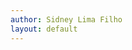 ```yaml
---
author: Sidney Lima Filho
layout: default
---
```



<div class="post-wall" data-bind="template: { if: items().length > 0, name: getTemplate, foreach: items }"></div>

<div id="postTemplate" style="display:none">
    <div class="widget" data-bind="attr:{'style': 'background-image:url('+ item.image +');'}">
        <a data-bind="attr:{'href': item.url}">
            <resume>
                <time>
                    <day data-bind="text: moment(date).format('DD')"></day>
                    <month data-bind="text: moment(date).format('MM')"></month>
                    <year data-bind="text: moment(date).format('YYYY')"></year>
                </time>
                <div class="title" data-bind="text: item.title"></div>
                
                <small class="excerpt" data-bind="text: item.excerpt.substr(0, 300)"></small>                
            </resume>
        </a>
        <a target="_blank" class="socialButton feed" data-bind="attr:{href: $root.user[type].getUrl(), title: $root.user[type].title}"></a>
    </div>
</div>

<div id="videoTemplate" style="display:none">
    <div class="widget" data-bind="click:$root.user.youtube.showVideo, attr:{style:'background-image:url('+ item.thumbnail.hqDefault +');'}">        
        <!-- <iframe width="600" height="300" frameborder="0" allowfullscreen="yes" ></iframe> 
        <img width="300" data-bind="attr:{src: item.thumbnail.hqDefault, title: item.title}" /> -->
        <a href="javascript:;">
            <resume>
                <time>
                    <day data-bind="text: moment(date).format('DD')"></day>
                    <month data-bind="text: moment(date).format('MM')"></month>
                    <year data-bind="text: moment(date).format('YYYY')"></year>
                </time>
                <div class="title" data-bind="text: item.title"></div>  
                <small class="excerpt" data-bind="text: item.description.substr(0, 300)"></small>                          
            </resume>
        </a>
        <a target="_blank" class="socialButton youtube" data-bind="attr:{href: $root.user.youtube.getUrl(), title: $root.user.youtube.title}"></a>       
    </div>
</div>

<div id="tweetTemplate" style="display:none">
    <div class="widget twitter">
        <a href="javascript:;">
            <table><tr><td data-bind="text: item.text" style="text-align: center; padding: 20px;"></td></tr></table>
             <resume>
                <time>
                    <day data-bind="text: moment(date).format('DD')"></day>
                    <month data-bind="text: moment(date).format('MM')"></month>
                    <year data-bind="text: moment(date).format('YYYY')"></year>
                </time>
                <div class="title" data-bind="text: type">Últimas do Twitter</div>                                        
            </resume>
        </a>
        
        <a target="_blank" class="socialButton twitter" data-bind="attr:{href: $root.user.twitter.getUrl(), title: $root.user.twitter.title}"></a>
    </div>


</div>

<div id="bookmarkTemplate" style="display:none">
    <div class="widget">
        <a data-bind="attr:{href: item.url}">
            <resume>
                <b data-bind="text: item.title"></b>
                <small data-bind="text: moment(date).format('DD/MM/YYYY')"></small>                           
            </resume>
        </a>
        <a target="_blank" data-bind="attr:{class: 'button ' + type, href: $root.user[type].getUrl(), title: $root.user[type].title}"></a>
    </div>
</div>

<div id="slideTemplate" style="display:none">
    <div class="widget" data-bind="attr:{style:'background-image:url('+ $root.user[type].getImageUrl(item.mediaGroups[0].contents[0].thumbnails[0].url) +');'}">        
        <!-- <iframe width="600" height="300" frameborder="0" allowfullscreen="yes" ></iframe> 
        <img width="300" data-bind="attr:{src: item.thumbnail.hqDefault, title: item.title}" /> -->
        <a href="javascript:;" data-bind="click:$root.user.slideshare.showSlide">
            <resume>
                <time>
                    <day data-bind="text: moment(date).format('DD')"></day>
                    <month data-bind="text: moment(date).format('MM')"></month>
                    <year data-bind="text: moment(date).format('YYYY')"></year>
                </time>
                <div class="title" data-bind="text: item.title"></div>     
                <small class="excerpt" data-bind="text: item.mediaGroups[0].contents[0].description.substr(0, 300)"></small>                                             
            </resume>
        </a>
        <a target="_blank" class="socialButton slideshare" data-bind="attr:{href: $root.user[type].getUrl(), title: $root.user[type].title}"></a>       
    </div>
</div>



<script type="text/javascript">    
    function ViewModel(user) {  
        /* Constructor */ 
        var $this = this;     
        this.user = user;
        user.items = this.items = ko.observableArray();

        /* Methods */
        this.getTemplate = function(item) {
            return item.template;
        }

        this.initialize = function(node) {
            var it = this;                                              

            google.load("feeds", "1");            
            google.setOnLoadCallback(function () {                     
                it.user.feed.loadItems(it.loaded);
                it.user.youtube.loadItems(it.loaded);
                //it.user.twitter.loadItems(it.loaded); 
                it.user.slideshare.loadItems(it.loaded); 
            });
                
            ko.applyBindings(it, node);           
        };  

        this.sourcesCount = 0;

        this.loaded = function(){            
            if (++$this.sourcesCount < 3) return;

            $this.items.sort(function(a,b){ 
                // 1 = swap b <- a, -1 = keep same
                return a.date < b.date ? 1 : -1; // DESC 
            });
        }
    }

    (vm = new ViewModel(User)).initialize($(".post-wall").get(0)); 
    
</script>

